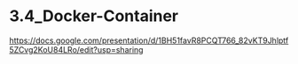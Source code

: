 # 3.4_Docker-Container
https://docs.google.com/presentation/d/1BH51favR8PCQT766_82vKT9Jhlptf5ZCvg2KoU84LRo/edit?usp=sharing
